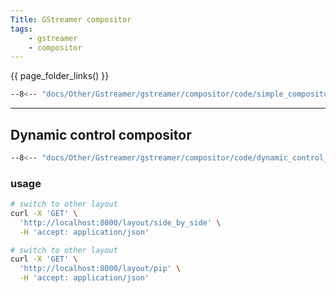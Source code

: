```yaml
---
Title: GStreamer compositor
tags:
    - gstreamer
    - compositor
---
```


{{ page_folder_links() }}

```bash title="simple pipe with compositor"
--8<-- "docs/Other/Gstreamer/gstreamer/compositor/code/simple_compositor.sh"
```

---

## Dynamic control compositor

```bash title="simple pipe with compositor"
--8<-- "docs/Other/Gstreamer/gstreamer/compositor/code/dynamic_control_compasitor.py"
```

### usage
```bash
# switch to other layout
curl -X 'GET' \
  'http://localhost:8000/layout/side_by_side' \
  -H 'accept: application/json'

# switch to other layout
curl -X 'GET' \
  'http://localhost:8000/layout/pip' \
  -H 'accept: application/json'
```